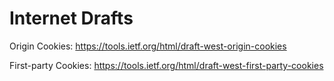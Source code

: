 Internet Drafts
===============

Origin Cookies: <https://tools.ietf.org/html/draft-west-origin-cookies>

First-party Cookies: <https://tools.ietf.org/html/draft-west-first-party-cookies>
